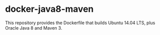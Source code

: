 docker-java8-maven
==================

This repository provides the Dockerfile that builds Ubuntu 14.04 LTS, plus Oracle Java 8 and Maven 3.